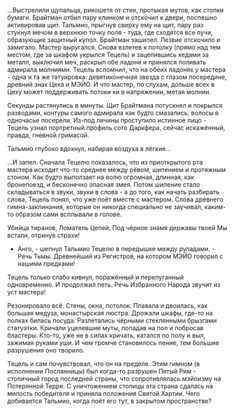 ...Выстрелили щупальца, рикошетя от стен, протыкая мутов, как стопки бумаги. Брайтман отбил пару клинком и отскочил к двери, поспешно активировав щит. Тальмио, прыгнув сверху ему на щит, пару раз стукнул мечом в верхнюю точку поля - туда, где сходятся все лучи, образующие защитный купол. Брайтман зашипел. Лезвие отскочило и замигало. Мастер выругался. Снова взлетев к потолку (прямо над тем местом, где за шкафом укрылся Тецель) и зацепившись кедами за металл, выключил меч, раскрыл обе ладони и принялся поливать адмирала молниями. Тецель вспомнил, что на обеих ладонях у мастера - одна и та же татуировка: девятиконечная звезда с глазом посередине, древний знак Цеха и МЭЙО. И что мастер, по слухам, дольше всех в Цеху может поддерживать потоки ки в напряжении, метая молнии.

Секунды растянулись в минуты. Щит Брайтмана потускнел и покрылся разводами, контуры самого адмирала как будто смазались, волосы в одночасье посерели. Из-под личины проступило истинное лицо - Тецель узнал портретный профиль сото Даркфера, сейчас искажённый, правда, гневной гримасой.

Тальмио глубоко вдохнул, набирая воздуха в лёгкие...

...И запел. Сначала Тецелю показалось, что из приоткрытого рта мастера исходит что-то среднее между рёвом, шипением и протяжным стоном. Как будто выползает на волю огромная, длинная, как бронепоезд, и бесконечно опасная змея. Потом шипение стало складываться в звуки, звуки в слова - а до того, как начать разбирать слова, Тецель понял, что уже поёт вместе с мастером. Слова древнего гимна-заклинания, которые он никогда специально не заучивал, каким-то образом сами всплывали в голове.

Убийца тиранов, Ломатель Цепей,
Под чёрное знамя державы твоей
Мы встали, отринув страхи!

- Анго, - шепнул Тальмио Тецелю в передышке между руладами. - Речь Тьмы. Древнейший из Регистров, на котором МЭЙО говорил с нашими предками!

Тецель только слабо кивнул, поражённый и перепуганный одновременно. И продолжил петь. Речь Избранного Народа звучит из уст мастера!

Резонировало всё. Стены, окна, потолок. Плавала и двоилась, как большая медуза, монастырская люстра. Дрожали шкафы, где-то на полках билась посуда. Разлетались чёрными стеклянными брызгами статуэтки. Кричали уцелевшие муты, попадав на пол и побросав бластеры. Кто-то, уже не в силах кричать, катался по полу и выл, зажимая руками уши. И чем громче становилось пение, тем большие разрушения оно творило.

Тецель и сам почувствовал, что он на пределе. Этим гимном (в исполнении Посланницы) был когда-то разрушен Пятый Рим - столичный город последней страны, что сопротивлялась мэйоизму на Потерянной Терре. С уничтожением столицы эта страна сдалась на милость победителя и приняла положения Святой Хартии. Чего добивается Тальмио, когда поёт его тут, в закрытом пространстве?
